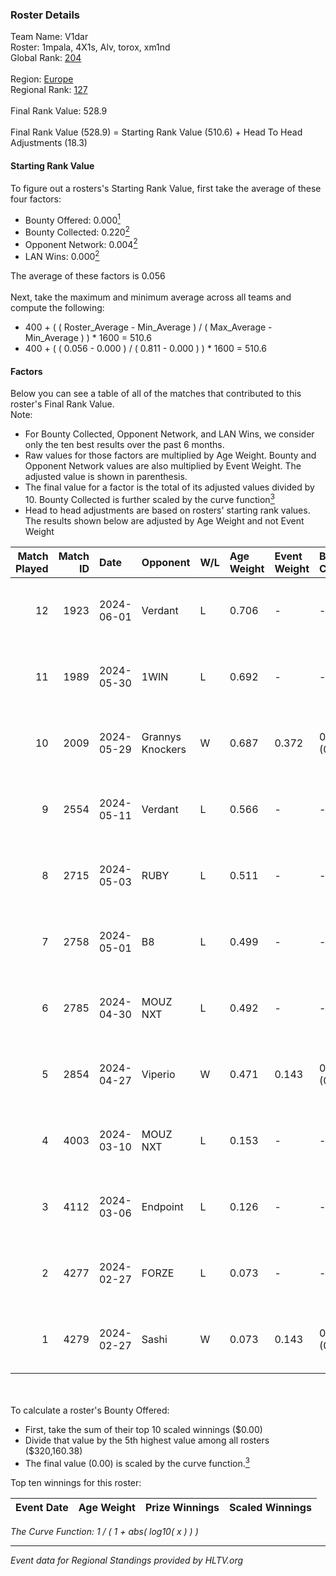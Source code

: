 ### Roster Details<br />
Team Name: V1dar<br />
Roster: 1mpala, 4X1s, Alv, torox, xm1nd<br />
Global Rank: [204](../../standings_global_2024_08_14.md)<br />
<br />
Region: [Europe]( ../../standings_europe_2024_08_14.md)<br />
Regional Rank: [127]( ../../standings_europe_2024_08_14.md)<br />
<br />
Final Rank Value:  528.9<br />
<br />
Final Rank Value (528.9) = Starting Rank Value (510.6) + Head To Head Adjustments (18.3)<br />

#### Starting Rank Value<br />
To figure out a rosters's Starting Rank Value, first take the average of these four factors:<br />
- Bounty Offered: 0.000[<sup>1</sup>](#table2)
- Bounty Collected: 0.220[<sup>2</sup>](#table1)
- Opponent Network: 0.004[<sup>2</sup>](#table1)
- LAN Wins: 0.000[<sup>2</sup>](#table1)

The average of these factors is 0.056<br />
<br />
Next, take the maximum and minimum average across all teams and compute the following:<br />
- 400 + ( ( Roster_Average - Min_Average ) / ( Max_Average - Min_Average ) ) * 1600 = 510.6
- 400 + ( ( 0.056 - 0.000 ) / ( 0.811 - 0.000 ) ) * 1600 = 510.6


#### Factors<br />
Below you can see a table of all of the matches that contributed to this roster's Final Rank Value.<br />
Note:<br />

- For Bounty Collected, Opponent Network, and LAN Wins, we consider only the ten best results over the past 6 months.
- Raw values for those factors are multiplied by Age Weight. Bounty and Opponent Network values are also multiplied by Event Weight. The adjusted value is shown in parenthesis.
- The final value for a factor is the total of its adjusted values divided by 10. Bounty Collected is further scaled by the curve function[<sup>3</sup>](#curveFunction)
- Head to head adjustments are based on rosters' starting rank values. The results shown below are adjusted by Age Weight and not Event Weight
<span id="table1"></span><br />


| Match Played | Match ID | Date       | Opponent         | W/L | Age Weight | Event Weight | Bounty Collected | Opponent Network | LAN Wins  | H2H Adj. | Roster                          |
| -: | -: | :- | :- | :- | :- | :- | :- | :- | :- | -: | :- |
|           12 |     1923 | 2024-06-01 | Verdant          | L   | 0.706      | -            | -                | -                | -         |    -2.72 | 1mpala, 4X1s, Alv, torox, xm1nd |
|           11 |     1989 | 2024-05-30 | 1WIN             | L   | 0.692      | -            | -                | -                | -         |    -1.51 | 1mpala, 4X1s, Alv, torox, xm1nd |
|           10 |     2009 | 2024-05-29 | Grannys Knockers | W   | 0.687      | 0.372        | 0.003 (0.001)    | 0.119 (0.030)    | 0 (0.000) |    17.18 | 1mpala, 4X1s, Alv, torox, xm1nd |
|            9 |     2554 | 2024-05-11 | Verdant          | L   | 0.566      | -            | -                | -                | -         |    -1.79 | 1mpala, 4X1s, Alv, torox, xm1nd |
|            8 |     2715 | 2024-05-03 | RUBY             | L   | 0.511      | -            | -                | -                | -         |    -1.70 | 1mpala, 4X1s, Alv, torox, xm1nd |
|            7 |     2758 | 2024-05-01 | B8               | L   | 0.499      | -            | -                | -                | -         |    -0.94 | 1mpala, 4X1s, Alv, torox, xm1nd |
|            6 |     2785 | 2024-04-30 | MOUZ NXT         | L   | 0.492      | -            | -                | -                | -         |    -0.94 | 1mpala, 4X1s, Alv, torox, xm1nd |
|            5 |     2854 | 2024-04-27 | Viperio          | W   | 0.471      | 0.143        | 0.001 (0.000)    | 0.031 (0.002)    | 0 (0.000) |     9.40 | 1mpala, 4X1s, Alv, torox, xm1nd |
|            4 |     4003 | 2024-03-10 | MOUZ NXT         | L   | 0.153      | -            | -                | -                | -         |    -0.28 | 1mpala, 4X1s, Alv, lom1k, torox |
|            3 |     4112 | 2024-03-06 | Endpoint         | L   | 0.126      | -            | -                | -                | -         |    -0.28 | 1mpala, 4X1s, Alv, lom1k, torox |
|            2 |     4277 | 2024-02-27 | FORZE            | L   | 0.073      | -            | -                | -                | -         |    -0.30 | 1mpala, 4X1s, Alv, lom1k, torox |
|            1 |     4279 | 2024-02-27 | Sashi            | W   | 0.073      | 0.143        | 0.183 (0.002)    | 1.000 (0.010)    | 0 (0.000) |     2.21 | 1mpala, 4X1s, Alv, lom1k, torox |

<br />
<span id="table2"></span><br />
To calculate a roster's Bounty Offered:<br />

- First, take the sum of their top 10 scaled winnings ($0.00)
- Divide that value by the 5th highest value among all rosters ($320,160.38)
- The final value (0.00) is scaled by the curve function.[<sup>3</sup>](#curveFunction)

Top ten winnings for this roster:<br />

| Event Date | Age Weight | Prize Winnings | Scaled Winnings |
| :- | -: | :- | :- |


<span id="curveFunction"></span>_The Curve Function: 1 / ( 1 + abs( log10( x ) ) )_<br />

---
_Event data for Regional Standings provided by HLTV.org_<br />
